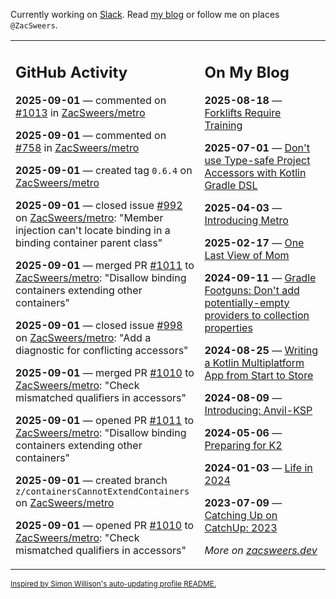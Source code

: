Currently working on [Slack](https://slack.com/). Read [my blog](https://zacsweers.dev/) or follow me on places `@ZacSweers`.

<table><tr><td valign="top" width="60%">

## GitHub Activity
<!-- githubActivity starts -->
**2025-09-01** — commented on [#1013](https://github.com/ZacSweers/metro/issues/1013#issuecomment-3242407046) in [ZacSweers/metro](https://github.com/ZacSweers/metro)

**2025-09-01** — commented on [#758](https://github.com/ZacSweers/metro/pull/758#issuecomment-3240973534) in [ZacSweers/metro](https://github.com/ZacSweers/metro)

**2025-09-01** — created tag `0.6.4` on [ZacSweers/metro](https://github.com/ZacSweers/metro)

**2025-09-01** — closed issue [#992](https://github.com/ZacSweers/metro/issues/992) on [ZacSweers/metro](https://github.com/ZacSweers/metro): "Member injection can't locate binding in a binding container parent class"

**2025-09-01** — merged PR [#1011](https://github.com/ZacSweers/metro/pull/1011) to [ZacSweers/metro](https://github.com/ZacSweers/metro): "Disallow binding containers extending other containers"

**2025-09-01** — closed issue [#998](https://github.com/ZacSweers/metro/issues/998) on [ZacSweers/metro](https://github.com/ZacSweers/metro): "Add a diagnostic for conflicting accessors"

**2025-09-01** — merged PR [#1010](https://github.com/ZacSweers/metro/pull/1010) to [ZacSweers/metro](https://github.com/ZacSweers/metro): "Check mismatched qualifiers in accessors"

**2025-09-01** — opened PR [#1011](https://github.com/ZacSweers/metro/pull/1011) to [ZacSweers/metro](https://github.com/ZacSweers/metro): "Disallow binding containers extending other containers"

**2025-09-01** — created branch `z/containersCannotExtendContainers` on [ZacSweers/metro](https://github.com/ZacSweers/metro)

**2025-09-01** — opened PR [#1010](https://github.com/ZacSweers/metro/pull/1010) to [ZacSweers/metro](https://github.com/ZacSweers/metro): "Check mismatched qualifiers in accessors"
<!-- githubActivity ends -->
</td><td valign="top" width="40%">

## On My Blog
<!-- blog starts -->
**2025-08-18** — [Forklifts Require Training](https://www.zacsweers.dev/forklifts-require-training/)

**2025-07-01** — [Don't use Type-safe Project Accessors with Kotlin Gradle DSL](https://www.zacsweers.dev/dont-use-type-safe-project-accessors-with-kotlin-gradle-dsl/)

**2025-04-03** — [Introducing Metro](https://www.zacsweers.dev/introducing-metro/)

**2025-02-17** — [One Last View of Mom](https://www.zacsweers.dev/one-last-view-of-mom/)

**2024-09-11** — [Gradle Footguns: Don't add potentially-empty providers to collection properties](https://www.zacsweers.dev/gradle-footgun-adding-empty-providers-to-collection-properties/)

**2024-08-25** — [Writing a Kotlin Multiplatform App from Start to Store](https://www.zacsweers.dev/writing-a-kotlin-multiplatform-app-from-start-to-store/)

**2024-08-09** — [Introducing: Anvil-KSP](https://www.zacsweers.dev/introducing-anvil-ksp/)

**2024-05-06** — [Preparing for K2](https://www.zacsweers.dev/preparing-for-k2/)

**2024-01-03** — [Life in 2024](https://www.zacsweers.dev/life-in-2024/)

**2023-07-09** — [Catching Up on CatchUp: 2023](https://www.zacsweers.dev/catching-up-on-catchup-2023/)
<!-- blog ends -->
_More on [zacsweers.dev](https://zacsweers.dev/)_
</td></tr></table>

<sub><a href="https://simonwillison.net/2020/Jul/10/self-updating-profile-readme/">Inspired by Simon Willison's auto-updating profile README.</a></sub>